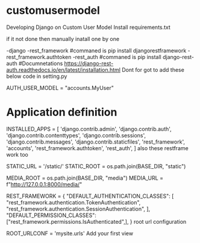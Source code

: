 # customusermodel
Developing Django on Custom User Model
Install requirements.txt

if it not done then manually inatall one by one

-django
-rest_framework  #commaned is pip install djangorestframework
-rest_framework.authtoken
-rest_auth 
#commaned is pip install django-rest-auth
#Documnetations https://django-rest-auth.readthedocs.io/en/latest/installation.html
Dont for got to add these below code in setting.py

AUTH_USER_MODEL = "accounts.MyUser"

# Application definition

INSTALLED_APPS = [
    'django.contrib.admin',
    'django.contrib.auth',
    'django.contrib.contenttypes',
    'django.contrib.sessions',
    'django.contrib.messages',
    'django.contrib.staticfiles',
    'rest_framework',
    'accounts',
    'rest_framework.authtoken',
    'rest_auth',
]
also these restframe work too

STATIC_URL = '/static/'
STATIC_ROOT = os.path.join(BASE_DIR, "static")

MEDIA_ROOT = os.path.join(BASE_DIR, "media")
MEDIA_URL = f"http://127.0.0.1:8000/media/"


REST_FRAMEWORK = {
    "DEFAULT_AUTHENTICATION_CLASSES": [
        "rest_framework.authentication.TokenAuthentication",
        "rest_framework.authentication.SessionAuthentication",
    ],
    "DEFAULT_PERMISSION_CLASSES": ["rest_framework.permissions.IsAuthenticated",],
}
root url configuration

ROOT_URLCONF = 'mysite.urls'
Add your first view
